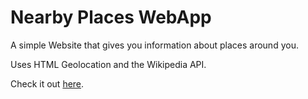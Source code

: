 # Nearby Places WebApp

A simple Website that gives you information about places around you.

Uses HTML Geolocation and the Wikipedia API.

Check it out [here](https://jkowalk.github.io/nearby-places-webapp/).

